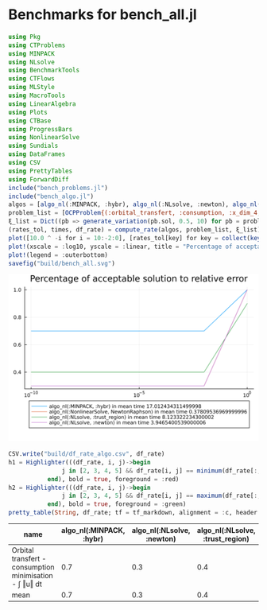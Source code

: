 # Benchmarks for bench_all.jl

```julia
using Pkg
using CTProblems
using MINPACK
using NLsolve
using BenchmarkTools
using CTFlows
using MLStyle
using MacroTools
using LinearAlgebra
using Plots
using CTBase
using ProgressBars
using NonlinearSolve
using Sundials
using DataFrames
using CSV
using PrettyTables
using ForwardDiff
include("bench_problems.jl")
include("bench_algo.jl")
algos = [algo_nl(:MINPACK, :hybr), algo_nl(:NLsolve, :newton), algo_nl(:NLsolve, :trust_region), algo_nl(:NonlinearSolve, NewtonRaphson())]
problem_list = [OCPProblem{(:orbital_transfert, :consumption, :x_dim_4, :u_dim_2, :lagrange, :u_cons)}()]
ξ_list = Dict((pb => generate_variation(pb.sol, 0.5, 10) for pb = problem_list))
(rates_tol, times, df_rate) = compute_rate(algos, problem_list, ξ_list)
plot([10.0 ^ -i for i = 10:-2:0], [rates_tol[key] for key = collect(keys(rates_tol))], label = reshape([shorten_label(string(key)) * " in mean time " * string((times[key])[1]) for key = collect(keys(rates_tol))], 1, size(algos, 1)))
plot!(xscale = :log10, yscale = :linear, title = "Percentage of acceptable solution to relative error")
plot!(legend = :outerbottom)
savefig("build/bench_all.svg")
```
 ![fig](bench_all.svg) 
 ```julia 
CSV.write("build/df_rate_algo.csv", df_rate)
h1 = Highlighter(((df_rate, i, j)->begin
                j in [2, 3, 4, 5] && df_rate[i, j] == minimum(df_rate[:, j])
            end), bold = true, foreground = :red)
h2 = Highlighter(((df_rate, i, j)->begin
                j in [2, 3, 4, 5] && df_rate[i, j] == maximum(df_rate[:, j])
            end), bold = true, foreground = :green)
pretty_table(String, df_rate; tf = tf_markdown, alignment = :c, header = ["name"; [shorten_label(string(algo)) for algo = algos]], highlighters = (h1, h2))
```

|                           name                           | algo_nl(:MINPACK, :hybr) | algo_nl(:NLsolve, :newton) | algo_nl(:NLsolve, :trust_region) | algo_nl(:NonlinearSolve, NewtonRaphson) |
|----------------------------------------------------------|--------------------------|----------------------------|----------------------------------|-----------------------------------------|
| Orbital transfert - consumption minimisation - ∫ ‖u‖ dt  |           0.7            |            0.3             |               0.4                |                   0.3                   |
|                           mean                           |           0.7            |            0.3             |               0.4                |                   0.3                   |


